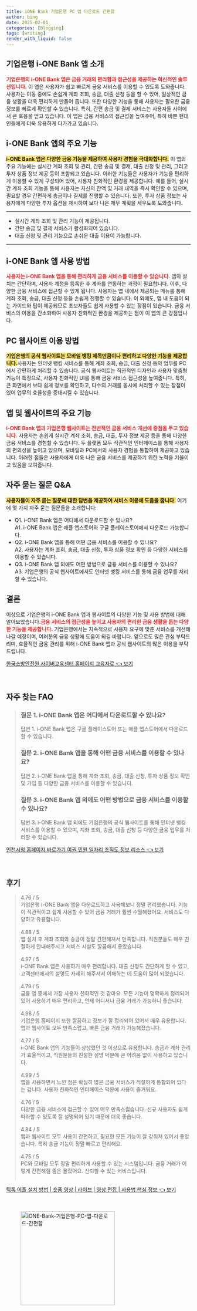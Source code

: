 ```yaml
---
title: iONE Bank 기업은행 PC 앱 다운로드 간편함
author: bing
date: 2025-02-01
categories: [Blogging]
tags: [writing]
render_with_liquid: false
---
```



<h2 id='i-one-bank-앱소개'>기업은행 i-ONE Bank 앱 소개</h2>

<p><b><span style="color: #ee2323;">기업은행의 i-ONE Bank 앱은 금융 거래의 편리함과 접근성을 제공하는 혁신적인 솔루션입니다.</span></b> 이 앱은 사용자가 쉽고 빠르게 금융 서비스를 이용할 수 있도록 도와줍니다. 사용자는 이동 중에도 손쉽게 계좌 조회, 송금, 대출 신청 등을 할 수 있어, 일상적인 금융 생활을 더욱 편리하게 만들어 줍니다. 또한 다양한 기능을 통해 사용자는 필요한 금융 정보를 빠르게 확인할 수 있습니다. 특히, 간편 송금 및 결제 서비스는 사용자들 사이에서 큰 호응을 얻고 있습니다. 이 앱은 금융 서비스의 접근성을 높여주어, 특히 바쁜 현대인들에게 더욱 유용하게 다가가고 있습니다.</p>

<h2 id='앱주요기능'>i-ONE Bank 앱의 주요 기능</h2>

<p><b><span style="background-color: #ffe066;">i-ONE Bank 앱은 다양한 금융 기능을 제공하여 사용자 경험을 극대화합니다.</span></b> 이 앱의 주요 기능에는 실시간 계좌 조회 및 관리, 간편 송금 및 결제, 대출 신청 및 관리, 그리고 투자 상품 정보 제공 등이 포함되고 있습니다. 이러한 기능들은 사용자가 기능을 편리하게 이용할 수 있게 구성되어 있어, 사용자 친화적인 환경을 제공합니다. 예를 들어, 실시간 계좌 조회 기능을 통해 사용자는 자신의 잔액 및 거래 내역을 즉시 확인할 수 있으며, 필요할 경우 간편하게 송금이나 결제를 진행할 수 있습니다. 또한, 투자 상품 정보는 사용자에게 다양한 투자 옵션을 제시하여 보다 나은 재무 계획을 세우도록 도와줍니다.</p>

<hr />

<ul>
    <li>실시간 계좌 조회 및 관리 기능이 제공됩니다.</li>
    <li>간편 송금 및 결제 서비스가 활성화되어 있습니다.</li>
    <li>대출 신청 및 관리 기능으로 손쉬운 대출 이용이 가능합니다.</li>
</ul>

<hr />

<h2 id='앱사용방법'>i-ONE Bank 앱 사용 방법</h2>

<p><b><span style="color: #ee2323;">사용자는 i-ONE Bank 앱을 통해 편리하게 금융 서비스를 이용할 수 있습니다.</span></b> 앱의 설치는 간단하며, 사용자 계정을 등록한 후 계좌를 연동하는 과정이 필요합니다. 이후, 다양한 금융 서비스에 접근할 수 있게 됩니다. 사용자는 앱 내에서 제공되는 메뉴를 통해 계좌 조회, 송금, 대출 신청 등을 손쉽게 진행할 수 있습니다. 이 외에도, 앱 내 도움이 되는 가이드와 팁이 제공되므로 초보자들도 쉽게 사용할 수 있는 장점이 있습니다. 금융 서비스의 이용을 간소화하여 사용자 친화적인 환경을 제공하는 점이 이 앱의 큰 강점입니다.</p>

<h2 id='기업은행-웹사이트'>PC 웹사이트 이용 방법</h2>

<p><b><span style="background-color: #ffe066;">기업은행의 공식 웹사이트는 모바일 뱅킹 제목만큼이나 편리하고 다양한 기능을 제공합니다.</span></b>사용자는 인터넷 뱅킹 서비스를 통해 계좌 조회, 송금, 대출 신청 등의 업무를 PC에서 간편하게 처리할 수 있습니다. 공식 웹사이트는 직관적인 디자인과 사용자 맞춤형 기능이 특징으로, 사용자 친화적인 UI를 통해 금융 서비스 접근성을 높여줍니다. 특히, 큰 화면에서 보다 쉽게 정보를 확인하고, 다수의 거래를 동시에 처리할 수 있는 장점이 있어 업무의 효율성을 증대시킬 수 있습니다.</p>

<h2 id='앱과웹사이트의주요기능'>앱 및 웹사이트의 주요 기능</h2>

<p><b><span style="color: #ee2323;">i-ONE Bank 앱과 기업은행 웹사이트는 전반적인 금융 서비스 개선에 중점을 두고 있습니다.</span></b> 사용자는 손쉽게 실시간 계좌 조회, 송금, 대출, 투자 정보 제공 등을 통해 다양한 금융 서비스를 경험할 수 있습니다. 두 플랫폼 모두 직관적인 인터페이스를 통해 사용자의 편의성을 높이고 있으며, 모바일과 PC에서의 사용자 경험을 통합하여 제공하고 있습니다. 이러한 점들은 사용자에게 더욱 나은 금융 서비스를 제공하기 위한 노력을 기울이고 있음을 보여줍니다.</p>

<h2 id='자주묻는질문'>자주 묻는 질문 Q&A</h2>

<p><b><span style="background-color: #ffe066;">사용자들이 자주 묻는 질문에 대한 답변을 제공하여 서비스 이용에 도움을 줍니다.</span></b> 여기에 몇 가지 자주 묻는 질문들을 소개합니다:</p>

<ul>
    <li>Q1. i-ONE Bank 앱은 어디에서 다운로드할 수 있나요?<br> A1. i-ONE Bank 앱은 애플 앱스토어와 구글 플레이스토어에서 다운로드 가능합니다.</li>
    <li>Q2. i-ONE Bank 앱을 통해 어떤 금융 서비스를 이용할 수 있나요?<br> A2. 사용자는 계좌 조회, 송금, 대출 신청, 투자 상품 정보 확인 등 다양한 서비스를 이용할 수 있습니다.</li>
    <li>Q3. i-ONE Bank 앱 외에도 어떤 방법으로 금융 서비스를 이용할 수 있나요?<br> A3. 기업은행의 공식 웹사이트에서도 인터넷 뱅킹 서비스를 통해 금융 업무를 처리할 수 있습니다.</li>
</ul>

<h2 id='결론'>결론</h2>

<p>이상으로 기업은행의 i-ONE Bank 앱과 웹사이트의 다양한 기능 및 사용 방법에 대해 알아보았습니다.<b><span style="color: #ee2323;">금융 서비스의 접근성을 높이고 사용자의 편리한 금융 생활을 돕는 다양한 기능을 제공합니다.</span></b> 기업은행에서는 지속적으로 사용자 요구에 맞춘 서비스를 개선해 나갈 예정이며, 여러분의 금융 생활에 도움이 되길 바랍니다. 앞으로도 많은 관심 부탁드리며, 효율적인 금융 관리를 위해 i-ONE Bank 앱과 공식 웹사이트의 많은 이용을 부탁드립니다.</p>


<p><a class="click-button" title="한국소방안전원 사이버교육센터 홈페이지 교육자료" href="https://yellowplanner.github.io/posts/%ED%95%9C%EA%B5%AD%EC%86%8C%EB%B0%A9%EC%95%88%EC%A0%84%EC%9B%90-%EC%82%AC%EC%9D%B4%EB%B2%84%EA%B5%90%EC%9C%A1%EC%84%BC%ED%84%B0-%ED%99%88%ED%8E%98%EC%9D%B4%EC%A7%80-%EA%B5%90%EC%9C%A1%EC%9E%90%EB%A3%8C/" rel="dofollow">한국소방안전원 사이버교육센터 홈페이지 교육자료 👈 보기</a></p><br>
<h2 id='자주_찾는_FAQ'>자주 찾는 FAQ</h2>
<div itemscope="" itemtype="https://schema.org/FAQPage"> 
<blockquote> 
<div itemscope="" itemprop="mainEntity" itemtype="https://schema.org/Question"> 
<h3 itemprop="name">질문 1. i-ONE Bank 앱은 어디에서 다운로드할 수 있나요?</h3> 
<div itemscope="" itemprop="acceptedAnswer" itemtype="https://schema.org/Answer"> 
<span itemprop="text"> 
<p>답변 1. i-ONE Bank 앱은 구글 플레이스토어 또는 애플 앱스토어에서 다운로드할 수 있습니다.</p> 
</span> 
</div> 
</div> 

<div itemscope="" itemprop="mainEntity" itemtype="https://schema.org/Question"> 
<h3 itemprop="name">질문 2. i-ONE Bank 앱을 통해 어떤 금융 서비스를 이용할 수 있나요?</h3> 
<div itemscope="" itemprop="acceptedAnswer" itemtype="https://schema.org/Answer"> 
<span itemprop="text"> 
<p>답변 2. i-ONE Bank 앱을 통해 계좌 조회, 송금, 대출 신청, 투자 상품 정보 확인 및 가입 등 다양한 금융 서비스를 이용할 수 있습니다.</p> 
</span> 
</div> 
</div> 

<div itemscope="" itemprop="mainEntity" itemtype="https://schema.org/Question"> 
<h3 itemprop="name">질문 3. i-ONE Bank 앱 외에도 어떤 방법으로 금융 서비스를 이용할 수 있나요?</h3> 
<div itemscope="" itemprop="acceptedAnswer" itemtype="https://schema.org/Answer"> 
<span itemprop="text"> 
<p>답변 3. i-ONE Bank 앱 외에도 기업은행의 공식 웹사이트를 통해 인터넷 뱅킹 서비스를 이용할 수 있으며, 계좌 조회, 송금, 대출 신청 등 다양한 금융 업무를 처리할 수 있습니다.</p> 
</span> 
</div> 
</div> 
</blockquote> 
</div>
<p><a class="click-button" title="인천시청 홈페이지 바로가기 여권 민원 일자리 조직도 정보 리소스" href="https://yellowplanner.github.io/posts/%EC%9D%B8%EC%B2%9C%EC%8B%9C%EC%B2%AD-%ED%99%88%ED%8E%98%EC%9D%B4%EC%A7%80-%EB%B0%94%EB%A1%9C%EA%B0%80%EA%B8%B0-%EC%97%AC%EA%B6%8C-%EB%AF%BC%EC%9B%90-%EC%9D%BC%EC%9E%90%EB%A6%AC-%EC%A1%B0%EC%A7%81%EB%8F%84-%EC%A0%95%EB%B3%B4-%EB%A6%AC%EC%86%8C%EC%8A%A4/" rel="dofollow">인천시청 홈페이지 바로가기 여권 민원 일자리 조직도 정보 리소스 👈 보기</a></p><br>
<h2 id='후기'>후기</h2>
<div itemscope itemtype="https://schema.org/Product">
  <blockquote>
  <div itemprop="review" itemscope itemtype="https://schema.org/Review">
      <div itemprop="reviewRating" itemscope itemtype="https://schema.org/Rating"> <span itemprop="ratingValue">4.76</span> / <span itemprop="bestRating">5</span> </div>
      <span itemprop="reviewBody">기업은행 i-ONE Bank 앱을 다운로드하고 사용해보니 정말 편리했습니다. 기능이 직관적이고 쉽게 사용할 수 있어 금융 거래가 훨씬 수월해졌어요. 서비스도 다양하고 유용합니다.</span>
  </div>
  <br>
  <div itemprop="review" itemscope itemtype="https://schema.org/Review">
      <div itemprop="reviewRating" itemscope itemtype="https://schema.org/Rating"> <span itemprop="ratingValue">4.88</span> / <span itemprop="bestRating">5</span> </div>
      <span itemprop="reviewBody">앱 설치 후 계좌 조회와 송금이 정말 간편해져서 만족합니다. 직원분들도 매우 친절하게 안내해주시고 서비스 시설도 깔끔해서 좋았습니다.</span>
  </div>
  <br>
  <div itemprop="review" itemscope itemtype="https://schema.org/Review">
      <div itemprop="reviewRating" itemscope itemtype="https://schema.org/Rating"> <span itemprop="ratingValue">4.97</span> / <span itemprop="bestRating">5</span> </div>
      <span itemprop="reviewBody">i-ONE Bank 앱은 사용하기 매우 편리합니다. 대출 신청도 간단하게 할 수 있고, 고객센터에서의 설명도 자세히 해주셔서 이해하는 데 도움이 많이 되었습니다.</span>
  </div>
  <br>
  <div itemprop="review" itemscope itemtype="https://schema.org/Review">
      <div itemprop="reviewRating" itemscope itemtype="https://schema.org/Rating"> <span itemprop="ratingValue">4.79</span> / <span itemprop="bestRating">5</span> </div>
      <span itemprop="reviewBody">금융 앱 중에서 가장 사용자 친화적인 것 같아요. 모든 기능이 명확하게 정리되어 있어 사용하기 매우 편리하고, 언제 어디서나 금융 거래가 가능하니 좋습니다.</span>
  </div>
  <br>
  <div itemprop="review" itemscope itemtype="https://schema.org/Review">
      <div itemprop="reviewRating" itemscope itemtype="https://schema.org/Rating"> <span itemprop="ratingValue">4.98</span> / <span itemprop="bestRating">5</span> </div>
      <span itemprop="reviewBody">기업은행 홈페이지 또한 깔끔하고 정보가 잘 정리되어 있어서 매우 유용합니다. 앱과 웹사이트 모두 만족스럽고, 빠른 금융 거래가 가능해졌습니다.</span>
  </div>
  <br>
  <div itemprop="review" itemscope itemtype="https://schema.org/Review">
      <div itemprop="reviewRating" itemscope itemtype="https://schema.org/Rating"> <span itemprop="ratingValue">4.77</span> / <span itemprop="bestRating">5</span> </div>
      <span itemprop="reviewBody">i-ONE Bank 앱의 기능들이 상상했던 것 이상으로 유용합니다. 송금과 계좌 관리가 효율적이고, 직원분들의 친절한 설명 덕분에 큰 어려움 없이 사용하고 있습니다.</span>
  </div>
  <br>
  <div itemprop="review" itemscope itemtype="https://schema.org/Review">
      <div itemprop="reviewRating" itemscope itemtype="https://schema.org/Rating"> <span itemprop="ratingValue">4.99</span> / <span itemprop="bestRating">5</span> </div>
      <span itemprop="reviewBody">앱을 사용하면서 느낀 점은 확실히 많은 금융 서비스가 적절하게 통합되어 있다는 겁니다. 사용자 친화적인 인터페이스 덕분에 사용이 즐거워요.</span>
  </div>
  <br>
  <div itemprop="review" itemscope itemtype="https://schema.org/Review">
      <div itemprop="reviewRating" itemscope itemtype="https://schema.org/Rating"> <span itemprop="ratingValue">4.76</span> / <span itemprop="bestRating">5</span> </div>
      <span itemprop="reviewBody">다양한 금융 서비스에 접근할 수 있어 매우 만족스럽습니다. 신규 사용자도 쉽게 따라할 수 있도록 잘 설명되어 있기 때문에 더욱 좋습니다.</span>
  </div>
  <br>
  <div itemprop="review" itemscope itemtype="https://schema.org/Review">
      <div itemprop="reviewRating" itemscope itemtype="https://schema.org/Rating"> <span itemprop="ratingValue">4.84</span> / <span itemprop="bestRating">5</span> </div>
      <span itemprop="reviewBody">앱과 웹사이트 모두 사용이 간편하고, 필요한 모든 기능이 잘 갖춰져 있어서 좋았습니다. 특히 송금 기능이 정말 빠르고 편리해요.</span>
  </div>
  <br>
  <div itemprop="review" itemscope itemtype="https://schema.org/Review">
      <div itemprop="reviewRating" itemscope itemtype="https://schema.org/Rating"> <span itemprop="ratingValue">4.75</span> / <span itemprop="bestRating">5</span> </div>
      <span itemprop="reviewBody">PC와 모바일 모두 정말 편리하게 사용할 수 있는 시스템입니다. 금융 거래가 이렇게 간편해질 줄은 몰랐어요. 신뢰할 수 있는 서비스입니다.</span>
  </div>
  <br>
  </blockquote>
</div>
<p><a class="click-button" title="틱톡 어플 설치 방법 | 숏폼 영상 | 라이브 | 영상 편집 | 사용법 핵심 정보" href="https://yellowplanner.github.io/posts/%ED%8B%B1%ED%86%A1-%EC%96%B4%ED%94%8C-%EC%84%A4%EC%B9%98-%EB%B0%A9%EB%B2%95-%EC%88%8F%ED%8F%BC-%EC%98%81%EC%83%81-%EB%9D%BC%EC%9D%B4%EB%B8%8C-%EC%98%81%EC%83%81-%ED%8E%B8%EC%A7%91-%EC%82%AC%EC%9A%A9%EB%B2%95-%ED%95%B5%EC%8B%AC-%EC%A0%95%EB%B3%B4/" rel="dofollow">틱톡 어플 설치 방법 | 숏폼 영상 | 라이브 | 영상 편집 | 사용법 핵심 정보 👈 보기</a></p><br>
<figure class="image"><img src="https://yellowplanner.github.io/assets/img/thumbnail/iONE-Bank-기업은행-PC-앱-다운로드-간편함.webp" alt="iONE-Bank-기업은행-PC-앱-다운로드-간편함" width="256" height="256"></figure>